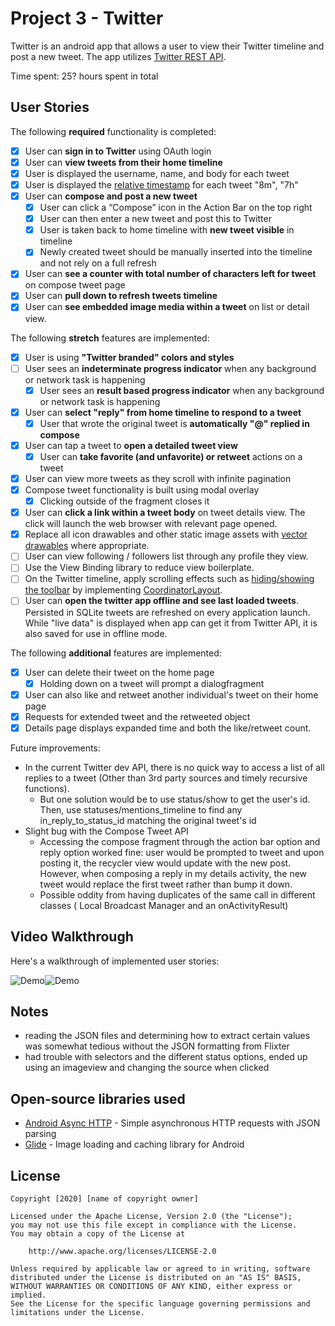 # Project 3 - Twitter

Twitter is an android app that allows a user to view their Twitter timeline and post a new tweet. The app utilizes [Twitter REST API](https://dev.twitter.com/rest/public).

Time spent: 25? hours spent in total

## User Stories

The following **required** functionality is completed:

* [x]	User can **sign in to Twitter** using OAuth login
* [x]	User can **view tweets from their home timeline**
  * [x] User is displayed the username, name, and body for each tweet
  * [x] User is displayed the [relative timestamp](https://gist.github.com/nesquena/f786232f5ef72f6e10a7) for each tweet "8m", "7h"
* [x] User can **compose and post a new tweet**
  * [x] User can click a “Compose” icon in the Action Bar on the top right
  * [x] User can then enter a new tweet and post this to Twitter
  * [x] User is taken back to home timeline with **new tweet visible** in timeline
  * [x] Newly created tweet should be manually inserted into the timeline and not rely on a full refresh
* [x] User can **see a counter with total number of characters left for tweet** on compose tweet page
* [x] User can **pull down to refresh tweets timeline**
* [x] User can **see embedded image media within a tweet** on list or detail view.

The following **stretch** features are implemented:

* [x] User is using **"Twitter branded" colors and styles**
* [ ] User sees an **indeterminate progress indicator** when any background or network task is happening
  * [x] User sees an **result based progress indicator** when any background or network task is happening
* [x] User can **select "reply" from home timeline to respond to a tweet**
  * [x] User that wrote the original tweet is **automatically "@" replied in compose**
* [x] User can tap a tweet to **open a detailed tweet view**
  * [x] User can **take favorite (and unfavorite) or retweet** actions on a tweet
* [x] User can view more tweets as they scroll with infinite pagination
* [x] Compose tweet functionality is built using modal overlay
  * [x] Clicking outside of the fragment closes it
* [x] User can **click a link within a tweet body** on tweet details view. The click will launch the web browser with relevant page opened.
* [x] Replace all icon drawables and other static image assets with [vector drawables](http://guides.codepath.org/android/Drawables#vector-drawables) where appropriate.
* [ ] User can view following / followers list through any profile they view.
* [ ] Use the View Binding library to reduce view boilerplate.
* [ ] On the Twitter timeline, apply scrolling effects such as [hiding/showing the toolbar](http://guides.codepath.org/android/Using-the-App-ToolBar#reacting-to-scroll) by implementing [CoordinatorLayout](http://guides.codepath.org/android/Handling-Scrolls-with-CoordinatorLayout#responding-to-scroll-events).
* [ ] User can **open the twitter app offline and see last loaded tweets**. Persisted in SQLite tweets are refreshed on every application launch. While "live data" is displayed when app can get it from Twitter API, it is also saved for use in offline mode.

The following **additional** features are implemented:

* [x] User can delete their tweet on the home page
  * [x] Holding down on a tweet will prompt a dialogfragment
* [x] User can also like and retweet another individual's tweet on their home page
* [x] Requests for extended tweet and the retweeted object
* [x] Details page displays expanded time and both the like/retweet count.

Future improvements:
- In the current Twitter dev API, there is no quick way to access a list of all replies to a tweet (Other than 3rd party sources and timely recursive functions). 
  - But one solution would be to use status/show to get the user's id. Then, use statuses/mentions_timeline to find any in_reply_to_status_id matching the original tweet's id
- Slight bug with the Compose Tweet API
  - Accessing the compose fragment through the action bar option and reply option worked fine: user would be prompted to tweet and upon posting it, the recycler view would update with the new post. However, when composing a reply in my details activity, the new tweet would replace the first tweet rather than bump it down.
  - Possible oddity from having duplicates of the same call in different classes ( Local Broadcast Manager and an onActivityResult)


## Video Walkthrough

Here's a walkthrough of implemented user stories:

![Demo](https://github.com/aczoo/Twitter/blob/master/demo%2012.23.22%20AM.gif)![Demo](https://github.com/aczoo/Twitter/blob/master/demo.gif) 


## Notes
- reading the JSON files and determining how to extract certain values was somewhat tedious without the JSON formatting from Flixter
- had trouble with selectors and the different status options, ended up using an imageview and changing the source when clicked

## Open-source libraries used

- [Android Async HTTP](https://github.com/loopj/android-async-http) - Simple asynchronous HTTP requests with JSON parsing
- [Glide](https://github.com/bumptech/glide) - Image loading and caching library for Android

## License

    Copyright [2020] [name of copyright owner]

    Licensed under the Apache License, Version 2.0 (the "License");
    you may not use this file except in compliance with the License.
    You may obtain a copy of the License at

        http://www.apache.org/licenses/LICENSE-2.0

    Unless required by applicable law or agreed to in writing, software
    distributed under the License is distributed on an "AS IS" BASIS,
    WITHOUT WARRANTIES OR CONDITIONS OF ANY KIND, either express or implied.
    See the License for the specific language governing permissions and
    limitations under the License.
